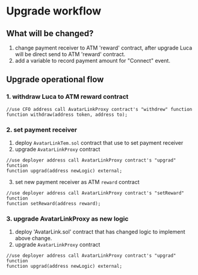 # Upgrade workflow

## What will be changed?
1. change payment receiver to ATM 'reward' contract, after upgrade Luca will be direct send to ATM 'reward' contract.
2. add a variable to record payment amount for "Connect" event.


## Upgrade operational flow
### 1. withdraw Luca to ATM reward contract
```solidity
//use CFO address call AvatarLinkProxy contract's "withdrew" function
function withdraw(address token, address to);
```

### 2. set payment receiver 
1. deploy `AvatarLinkTem.sol` contract that use to set payment receiver
2. upgrade `AvatarLinkProxy` contract 
```solidity
//use deployer address call AvatarLinkProxy contract's "upgrad" function
function upgrad(address newLogic) external;
```
3. set new payment receiver as ATM `reward` contract 
```solidity
//use deployer address call AvatarLinkProxy contract's "setReward" function
function setReward(address reward);
```

### 3. upgrade AvatarLinkProxy as new logic
1. deploy 'AvatarLink.sol' contract that has changed logic to implement above change.
2. upgrade `AvatarLinkProxy` contract 
```solidity
//use deployer address call AvatarLinkProxy contract's "upgrad" function
function upgrad(address newLogic) external;
```